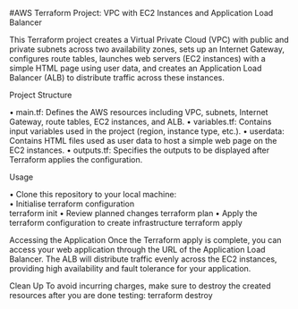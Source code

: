 #AWS Terraform Project: VPC with EC2 Instances and Application Load Balancer

This Terraform project creates a Virtual Private Cloud (VPC) with public and private subnets across two availability zones, sets up an Internet Gateway, configures route tables, launches web servers (EC2 instances) with a simple HTML page using user data, and creates an Application Load Balancer (ALB) to distribute traffic across these instances.

Project Structure

• main.tf: Defines the AWS resources including VPC, subnets, Internet Gateway, route tables, EC2 instances, and ALB. 
• variables.tf: Contains input variables used in the project (region, instance type, etc.).
• userdata: Contains HTML files used as user data to host a simple web page on the EC2 instances.
• outputs.tf: Specifies the outputs to be displayed after Terraform applies the configuration.

Usage

• Clone this repository to your local machine:                                                                               
• Initialise terraform configuration                                                                                         
  terraform init 
• Review planned changes 
  terraform plan 
• Apply the terraform configuration to create infrastructure
  terraform apply

Accessing the Application
Once the Terraform apply is complete, you can access your web application through the URL of the Application Load Balancer. The ALB will distribute traffic evenly across the EC2 instances, providing high availability and fault tolerance for your application.

Clean Up To avoid incurring charges, make sure to destroy the created resources after you are done testing: 
terraform destroy
